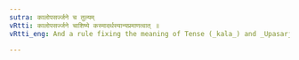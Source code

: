```yaml
---
sutra: कालोपसर्ज्जने च तुल्यम्
vRtti: कालोपसर्ज्जने चाशिष्ये कस्मादर्थस्यान्यप्रमाणत्वात् ॥
vRtti_eng: And a rule fixing the meaning of Tense (_kala_) and _Upasarjana_ (sequence) is equally (unnecessary, and need not be taught).

---
```

